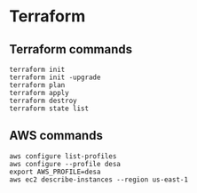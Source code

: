 # Terraform
## Terraform commands
```
terraform init
terraform init -upgrade
terraform plan
terraform apply
terraform destroy
terraform state list
```
## AWS commands
```
aws configure list-profiles
aws configure --profile desa
export AWS_PROFILE=desa
aws ec2 describe-instances --region us-east-1
```